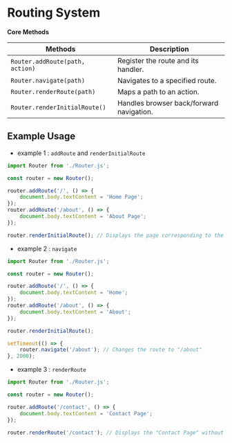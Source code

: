 # **Routing System**

**Core Methods**

| Methods                         | Description                              |
|---------------------------------|------------------------------------------|
| `Router.addRoute(path, action)` | Register the route and its handler.      |
| `Router.navigate(path)`         | Navigates to a specified route.          |
| `Router.renderRoute(path)`      | Maps a path to an action.                |
| `Router.renderInitialRoute()`   | Handles browser back/forward navigation. |

## Example Usage

* example 1 : `addRoute` and `renderInitialRoute`
```js
import Router from './Router.js';

const router = new Router();

router.addRoute('/', () => {
    document.body.textContent = 'Home Page';
});
router.addRoute('/about', () => {
    document.body.textContent = 'About Page';
});

router.renderInitialRoute(); // Displays the page corresponding to the current URL
```

* example 2 : `navigate`
```js
import Router from './Router.js';

const router = new Router();

router.addRoute('/', () => {
    document.body.textContent = 'Home';
});
router.addRoute('/about', () => {
    document.body.textContent = 'About';
});

router.renderInitialRoute();

setTimeout(() => {
    router.navigate('/about'); // Changes the route to "/about"
}, 2000);
```

* example 3 : `renderRoute`
```js
import Router from './Router.js';

const router = new Router();

router.addRoute('/contact', () => {
    document.body.textContent = 'Contact Page';
});

router.renderRoute('/contact'); // Displays the "Contact Page" without changing the URL
```
